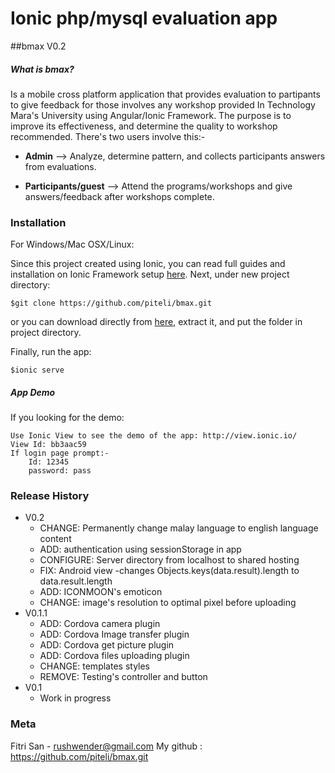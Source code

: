 # Ionic php/mysql evaluation app

##bmax V0.2

##### What is bmax?

Is a mobile cross platform application that provides evaluation to partipants to give feedback for those involves any workshop provided In Technology Mara's University using Angular/Ionic Framework. The purpose is to improve its effectiveness, and determine the quality to workshop recommended. There's two users involve this:-

* **Admin** --> Analyze, determine pattern, and collects participants answers from evaluations.
	
* **Participants/guest** --> Attend the programs/workshops and give answers/feedback after workshops complete.


### Installation
For Windows/Mac OSX/Linux:

Since this project created using Ionic, you can read full guides and installation on Ionic Framework setup [here](http://ionicframework.com/docs/guide/installation.html).
Next, under new project directory:

    $git clone https://github.com/piteli/bmax.git
or
you can download directly from [here](https://github.com/piteli/bmax.git), extract it, and put the folder in project directory.

Finally, run the app:

    $ionic serve


##### App Demo
If you looking for the demo:

    Use Ionic View to see the demo of the app: http://view.ionic.io/ 
    View Id: bb3aac59
    If login page prompt:-
        Id: 12345
        password: pass

### Release History
* V0.2
    * CHANGE: Permanently change malay language to english language content
    * ADD: authentication using sessionStorage in app
    * CONFIGURE: Server directory from localhost to shared hosting
    * FIX: Android view -changes Objects.keys(data.result).length to data.result.length
    * ADD: ICONMOON's emoticon
    * CHANGE: image's resolution to optimal pixel before uploading
* V0.1.1
    * ADD: Cordova camera plugin
    * ADD: Cordova Image transfer plugin
    * ADD: Cordova get picture plugin
    * ADD: Cordova files uploading plugin
    * CHANGE: templates styles
    * REMOVE: Testing's controller and button
* V0.1
    * Work in progress

### Meta
Fitri San - rushwender@gmail.com
My github : https://github.com/piteli/bmax.git